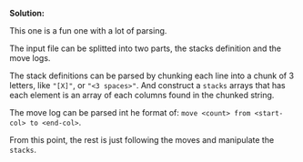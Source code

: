 **Solution:**

This one is a fun one with a lot of parsing.

The input file can be splitted into two parts, the stacks definition and the move
logs.

The stack definitions can be parsed by chunking each line into a chunk of 3 letters,
like `"[X]"`, or `"<3 spaces>"`. And construct a `stacks` arrays that has each element
is an array of each columns found in the chunked string.

The move log can be parsed int he format of: `move <count> from <start-col> to <end-col>`.

From this point, the rest is just following the moves and manipulate the `stacks`.
